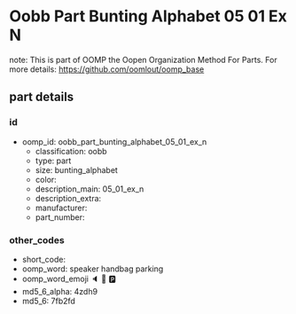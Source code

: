 # Oobb Part Bunting Alphabet 05 01 Ex N  

note: This is part of OOMP the Oopen Organization Method For Parts. For more details: https://github.com/oomlout/oomp_base

##  part details





### id
* oomp_id: oobb_part_bunting_alphabet_05_01_ex_n
  * classification: oobb
  * type: part
  * size: bunting_alphabet
  * color: 
  * description_main: 05_01_ex_n
  * description_extra: 
  * manufacturer: 
  * part_number: 

### other_codes
* short_code: 
* oomp_word: speaker handbag parking
* oomp_word_emoji :speaker: :handbag: :parking:
* md5_6_alpha: 4zdh9
* md5_6: 7fb2fd